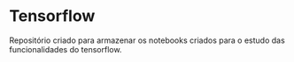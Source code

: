 # Tensorflow
Repositório criado para armazenar os notebooks criados para o estudo das funcionalidades do tensorflow.
